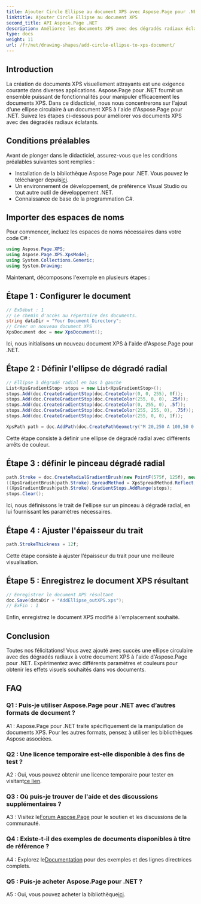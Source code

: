 ```yaml
---
title: Ajouter Circle Ellipse au document XPS avec Aspose.Page pour .NET
linktitle: Ajouter Circle Ellipse au document XPS
second_title: API Aspose.Page .NET
description: Améliorez les documents XPS avec des dégradés radiaux éclatants à l'aide d'Aspose.Page pour .NET. Suivez notre guide étape par étape pour des effets visuels époustouflants.
type: docs
weight: 11
url: /fr/net/drawing-shapes/add-circle-ellipse-to-xps-document/
---
```

## Introduction

La création de documents XPS visuellement attrayants est une exigence courante dans diverses applications. Aspose.Page pour .NET fournit un ensemble puissant de fonctionnalités pour manipuler efficacement les documents XPS. Dans ce didacticiel, nous nous concentrerons sur l'ajout d'une ellipse circulaire à un document XPS à l'aide d'Aspose.Page pour .NET. Suivez les étapes ci-dessous pour améliorer vos documents XPS avec des dégradés radiaux éclatants.

## Conditions préalables

Avant de plonger dans le didacticiel, assurez-vous que les conditions préalables suivantes sont remplies :

-  Installation de la bibliothèque Aspose.Page pour .NET. Vous pouvez le télécharger depuis[ici](https://releases.aspose.com/page/net/).
- Un environnement de développement, de préférence Visual Studio ou tout autre outil de développement .NET.
- Connaissance de base de la programmation C#.

## Importer des espaces de noms

Pour commencer, incluez les espaces de noms nécessaires dans votre code C# :

```csharp
using Aspose.Page.XPS;
using Aspose.Page.XPS.XpsModel;
using System.Collections.Generic;
using System.Drawing;
```

Maintenant, décomposons l'exemple en plusieurs étapes :

## Étape 1 : Configurer le document

```csharp
// ExDébut : 1
// Le chemin d'accès au répertoire des documents.
string dataDir = "Your Document Directory";
// Créer un nouveau document XPS
XpsDocument doc = new XpsDocument();
```

Ici, nous initialisons un nouveau document XPS à l'aide d'Aspose.Page pour .NET.

## Étape 2 : Définir l'ellipse de dégradé radial

```csharp
// Ellipse à dégradé radial en bas à gauche
List<XpsGradientStop> stops = new List<XpsGradientStop>();
stops.Add(doc.CreateGradientStop(doc.CreateColor(0, 0, 255), 0f));
stops.Add(doc.CreateGradientStop(doc.CreateColor(255, 0, 0), .25f));
stops.Add(doc.CreateGradientStop(doc.CreateColor(0, 255, 0), .5f));
stops.Add(doc.CreateGradientStop(doc.CreateColor(255, 255, 0), .75f));
stops.Add(doc.CreateGradientStop(doc.CreateColor(255, 0, 0), 1f));

XpsPath path = doc.AddPath(doc.CreatePathGeometry("M 20,250 A 100,50 0 1 1 220,250 100,50 0 1 1 20,250"));
```

Cette étape consiste à définir une ellipse de dégradé radial avec différents arrêts de couleur.

## Étape 3 : définir le pinceau dégradé radial

```csharp
path.Stroke = doc.CreateRadialGradientBrush(new PointF(575f, 125f), new PointF(575f, 100f), 75f, 50f);
((XpsGradientBrush)path.Stroke).SpreadMethod = XpsSpreadMethod.Reflect;
((XpsGradientBrush)path.Stroke).GradientStops.AddRange(stops);
stops.Clear();
```

Ici, nous définissons le trait de l'ellipse sur un pinceau à dégradé radial, en lui fournissant les paramètres nécessaires.

## Étape 4 : Ajuster l'épaisseur du trait

```csharp
path.StrokeThickness = 12f;
```

Cette étape consiste à ajuster l’épaisseur du trait pour une meilleure visualisation.

## Étape 5 : Enregistrez le document XPS résultant

```csharp
// Enregistrer le document XPS résultant
doc.Save(dataDir + "AddEllipse_outXPS.xps");
// ExFin : 1
```

Enfin, enregistrez le document XPS modifié à l'emplacement souhaité.

## Conclusion

Toutes nos félicitations! Vous avez ajouté avec succès une ellipse circulaire avec des dégradés radiaux à votre document XPS à l'aide d'Aspose.Page pour .NET. Expérimentez avec différents paramètres et couleurs pour obtenir les effets visuels souhaités dans vos documents.

## FAQ

### Q1 : Puis-je utiliser Aspose.Page pour .NET avec d’autres formats de document ?

A1 : Aspose.Page pour .NET traite spécifiquement de la manipulation de documents XPS. Pour les autres formats, pensez à utiliser les bibliothèques Aspose associées.

### Q2 : Une licence temporaire est-elle disponible à des fins de test ?

 A2 : Oui, vous pouvez obtenir une licence temporaire pour tester en visitant[ce lien](https://purchase.aspose.com/temporary-license/).

### Q3 : Où puis-je trouver de l'aide et des discussions supplémentaires ?

 A3 : Visitez le[Forum Aspose.Page](https://forum.aspose.com/c/page/39) pour le soutien et les discussions de la communauté.

### Q4 : Existe-t-il des exemples de documents disponibles à titre de référence ?

 A4 : Explorez le[Documentation](https://reference.aspose.com/page/net/) pour des exemples et des lignes directrices complets.

### Q5 : Puis-je acheter Aspose.Page pour .NET ?

 A5 : Oui, vous pouvez acheter la bibliothèque[ici](https://purchase.aspose.com/buy).